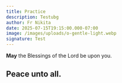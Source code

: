 ```yaml
---
title: Practice
description: Testubg
author: Fr Nikita
date: 2025-07-15T19:15:00.000-07:00
image: /images/uploads/o-gentle-light.webp
signature: Test
---
```

**May** the Blessings of the Lord be upon you.



## Peace unto all.
